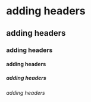  # adding headers
 ## adding headers
 ### adding headers
 #### adding headers
 ##### adding headers
 ###### adding headers
